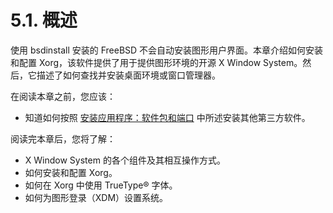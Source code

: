 # 5.1. 概述

使用 bsdinstall 安装的 FreeBSD 不会自动安装图形用户界面。本章介绍如何安装和配置 Xorg，该软件提供了用于提供图形环境的开源 X Window System。然后，它描述了如何查找并安装桌面环境或窗口管理器。

在阅读本章之前，您应该：

- 知道如何按照 [安装应用程序：软件包和端口](https://docs.freebsd.org/en/books/handbook/book/#ports) 中所述安装其他第三方软件。

阅读完本章后，您将了解：

- X Window System 的各个组件及其相互操作方式。
- 如何安装和配置 Xorg。
- 如何在 Xorg 中使用 TrueType® 字体。
- 如何为图形登录（XDM）设置系统。
